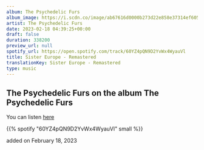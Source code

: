 ```yaml
---
album: The Psychedelic Furs
album_image: https://i.scdn.co/image/ab67616d0000b273d22e858e37314ef605434b1b
artist: The Psychedelic Furs
date: 2023-02-18 04:39:25+00:00
draft: false
duration: 338200
preview_url: null
spotify_url: https://open.spotify.com/track/60YZ4pQN9D2YvWx4WyauVl
title: Sister Europe - Remastered
translationKey: Sister Europe - Remastered
type: music
---
```


## The Psychedelic Furs on the album The Psychedelic Furs

You can listen [here](https://open.spotify.com/track/60YZ4pQN9D2YvWx4WyauVl)

{{% spotify "60YZ4pQN9D2YvWx4WyauVl" small %}}

added on February 18, 2023
